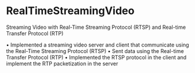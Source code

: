 RealTimeStreamingVideo
======================

Streaming Video with Real-Time Streaming Protocol (RTSP) and Real-time Transfer Protocol (RTP)

• Implemented a streaming video server and client that communicate using the Real-Time Streaming Protocol (RTSP)
• Sent data using the Real-time Transfer Protocol (RTP)
• Implemented the RTSP protocol in the client and implement the RTP packetization in the server

